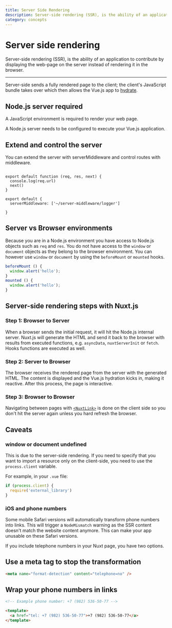 ```yaml
---
title: Server Side Rendering
description: Server-side rendering (SSR), is the ability of an application to contribute by displaying the web-page on the server instead of rendering it in the browser.
category: concepts
---
```

# Server side rendering

Server-side rendering (SSR), is the ability of an application to contribute by displaying the web-page on the server instead of rendering it in the browser.

---

Server-side sends a fully rendered page to the client; the client's JavaScript bundle takes over which then allows the Vue.js app to [hydrate](https://ssr.vuejs.org/guide/hydration.html).

## Node.js server required

A JavaScript environment is required to render your web page.

A Node.js server needs to be configured to execute your Vue.js application.

## Extend and control the server

You can extend the server with serverMiddleware and control routes with middleware.

```js{}[server-middleware/logger.js]

export default function (req, res, next) {
  console.log(req.url)
  next()
}
```

```js{}[nuxt.config.js]
export default {
  serverMiddleware: ['~/server-middleware/logger']

}
```

## Server vs Browser environments

Because you are in a Node.js environment you have access to Node.js objects such as `req` and `res`. You do not have access to the `window` or `document` objects as they belong to the browser environment. You can however use `window` or `document` by using the `beforeMount` or `mounted` hooks.

```js
beforeMount () {
  window.alert('hello');
}
mounted () {
  window.alert('hello');
}
```

## Server-side rendering steps with Nuxt.js

### Step 1: Browser to Server

When a browser sends the initial request, it will hit the Node.js internal server. Nuxt.js will generate the HTML and send it back to the browser with results from executed functions, e.g. `asyncData`, `nuxtServerInit` or `fetch`. Hooks functions are executed as well.

### Step 2: Server to Browser

The browser receives the rendered page from the server with the generated HTML. The content is displayed and the Vue.js hydration kicks in, making it reactive. After this process, the page is interactive.

### Step 3: Browser to Browser

Navigating between pages with [`<NuxtLink>`](/docs/features/nuxt-components#the-nuxtlink-component) is done on the client side so you don't hit the server again unless you hard refresh the browser.

## Caveats

### window or document undefined

This is due to the server-side rendering. If you need to specify that you want to import a resource only on the client-side, you need to use the `process.client` variable.

For example, in your `.vue` file:

```js
if (process.client) {
  require('external_library')
}
```

### iOS and phone numbers

Some mobile Safari versions will automatically transform phone numbers into links. This will trigger a `NodeMismatch` warning as the SSR content doesn't match the website content anymore. This can make your app unusable on these Safari versions.

If you include telephone numbers in your Nuxt page, you have two options.

## Use a meta tag to stop the transformation

```html
<meta name="format-detection" content="telephone=no" />
```

## Wrap your phone numbers in links

```html
<!-- Example phone number: +7 (982) 536-50-77 -->

<template>
  <a href="tel: +7 (982) 536-50-77">+7 (982) 536-50-77</a>
</template>
```
